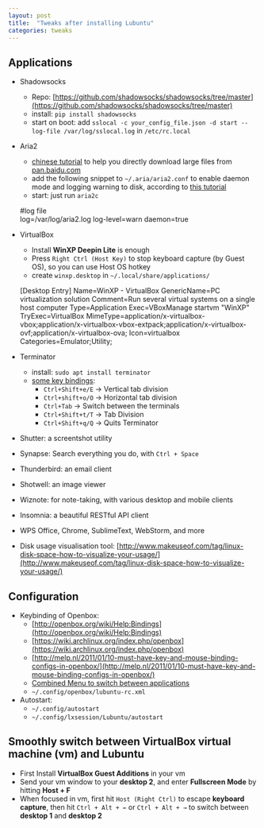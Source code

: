 ```yaml
---
layout: post
title:  "Tweaks after installing Lubuntu"
categories: tweaks
---
```


Applications
------------

*   Shadowsocks
    *   Repo: [https://github.com/shadowsocks/shadowsocks/tree/master](https://github.com/shadowsocks/shadowsocks/tree/master)
    *   install: `pip install shadowsocks`
    *   start on boot: add `sslocal -c your_config_file.json -d start --log-file /var/log/sslocal.log` in `/etc/rc.local`
*   Aria2
    *   [chinese tutorial](https://blog.icehoney.me/posts/2015-01-31-Aria2-download) to help you directly download large files from [pan.baidu.com](http://pan.baidu.com)
    *   add the following snippet to `~/.aria/aria2.conf` to enable daemon mode and logging warning to disk, according to [this tutorial](https://blog.icehoney.me/posts/2015-01-31-Aria2-download)
    *   start: just run `aria2c`

    #log file  
    log=/var/log/aria2.log 
    log-level=warn 
    daemon=true
    

*   VirtualBox
    *   Install **WinXP Deepin Lite** is enough
    *   Press `Right Ctrl (Host Key)` to stop keyboard capture (by Guest OS), so you can use Host OS hotkey
    *   create `winxp.desktop` in `~/.local/share/applications/`

    [Desktop Entry]
    Name=WinXP - VirtualBox
    GenericName=PC virtualization solution
    Comment=Run several virtual systems on a single host computer
    Type=Application
    Exec=VBoxManage startvm "WinXP"
    TryExec=VirtualBox
    MimeType=application/x-virtualbox-vbox;application/x-virtualbox-vbox-extpack;application/x-virtualbox-ovf;application/x-virtualbox-ova;
    Icon=virtualbox
    Categories=Emulator;Utility;
    

*   Terminator
    *   install: `sudo apt install terminator`
    *   [some key bindings](http://ubuntumanual.org/posts/285/make-your-work-easy-using-terminator):
        *   `Ctrl+Shift+e/E` → Vertical tab division
        *   `Ctrl+shift+o/O` → Horizontal tab division
        *   `Ctrl+Tab` → Switch between the terminals
        *   `Ctrl+Shift+t/T` → Tab Division
        *   `Ctrl+Shift+q/Q` → Quits Terminator
*   Shutter: a screentshot utility
*   Synapse: Search everything you do, with `Ctrl + Space`
*   Thunderbird: an email client
*   Shotwell: an image viewer
*   Wiznote: for note-taking, with various desktop and mobile clients
*   Insomnia: a beautiful RESTful API client
*   WPS Office, Chrome, SublimeText, WebStorm, and more
*   Disk usage visualisation tool: [http://www.makeuseof.com/tag/linux-disk-space-how-to-visualize-your-usage/](http://www.makeuseof.com/tag/linux-disk-space-how-to-visualize-your-usage/)

Configuration
-------------

*   Keybinding of Openbox:
    *   [http://openbox.org/wiki/Help:Bindings](http://openbox.org/wiki/Help:Bindings)
    *   [https://wiki.archlinux.org/index.php/openbox](https://wiki.archlinux.org/index.php/openbox)
    *   [http://melp.nl/2011/01/10-must-have-key-and-mouse-binding-configs-in-openbox/](http://melp.nl/2011/01/10-must-have-key-and-mouse-binding-configs-in-openbox/)
    *   [Combined Menu to switch between applications](https://bbs.archlinux.org/viewtopic.php?id=124143)
    *   `~/.config/openbox/lubuntu-rc.xml`
*   Autostart:
    *   `~/.config/autostart`
    *   `~/.config/lxsession/Lubuntu/autostart`

Smoothly switch between VirtualBox virtual machine (vm) and Lubuntu
-------------------------------------------------------------------

*   First Install **VirtualBox Guest Additions** in your vm
*   Send your vm window to your **desktop 2**, and enter **Fullscreen Mode** by hitting **Host + F**
*   When focused in vm, first hit `Host (Right Ctrl)` to escape **keyboard capture**, then hit `Ctrl + Alt + ←` or `Ctrl + Alt + →` to switch between **desktop 1** and **desktop 2**